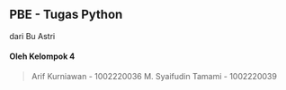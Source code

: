 ## PBE - Tugas Python
dari Bu Astri

#### Oleh Kelompok 4  
> Arif Kurniawan - 1002220036
> M. Syaifudin Tamami - 1002220039